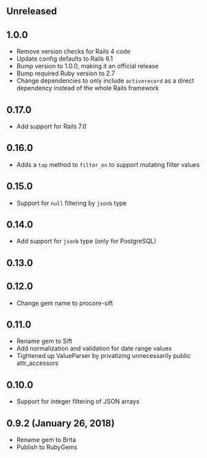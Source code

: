 ## Unreleased

## 1.0.0

- Remove version checks for Rails 4 code
- Update config defaults to Rails 6.1
- Bump version to 1.0.0, making it an official release
- Bump required Ruby version to 2.7
- Change dependencies to only include `activerecord` as a direct dependency instead of the whole Rails framework

## 0.17.0

- Add support for Rails 7.0

## 0.16.0

- Adds a `tap` method to `filter_on` to support mutating filter values

## 0.15.0

- Support for `null` filtering by `jsonb` type

## 0.14.0

- Add support for `jsonb` type (only for PostgreSQL)

## 0.13.0

## 0.12.0

- Change gem name to procore-sift

## 0.11.0

- Rename gem to Sift
- Add normalization and validation for date range values
- Tightened up ValueParser by privatizing unnecessarily public attr_accessors

## 0.10.0

- Support for integer filtering of JSON arrays

## 0.9.2 (January 26, 2018)

- Rename gem to Brita
- Publish to RubyGems
